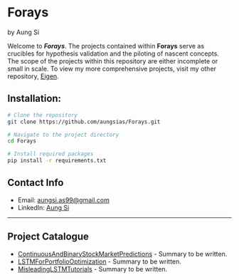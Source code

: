 # Forays

by Aung Si

Welcome to ***Forays***. The projects contained within **Forays** serve as crucibles for hypothesis validation and the piloting of nascent concepts. The scope of the projects within this repository are either incomplete or small in scale. To view my more comprehensive projects, visit my other repository, [Eigen](https://github.com/aungsias/Eigen).

## Installation:

```bash
# Clone the repository
git clone https://github.com/aungsias/Forays.git

# Navigate to the project directory
cd Forays

# Install required packages
pip install -r requirements.txt
```

## Contact Info

- Email: [aungsi.as99@gmail.com](mailto:aungsi.as99@gmail.com)
- LinkedIn: [Aung Si](https://www.linkedin.com/in/aungsi99)

---

## Project Catalogue

- [ContinuousAndBinaryStockMarketPredictions](ContinuousAndBinaryStockMarketPredictions) - Summary to be written.
- [LSTMForPortfolioOptimization](LSTMForPortfolioOptimization) - Summary to be written.
- [MisleadingLSTMTutorials](MisleadingLSTMTutorials) - Summary to be written.
